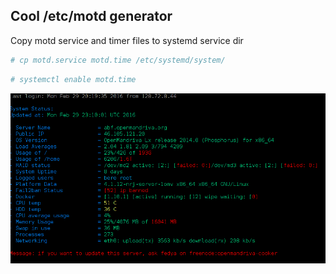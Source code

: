 ## Cool /etc/motd generator

Copy motd service and timer files to systemd service dir

```bash
# cp motd.service motd.time /etc/systemd/system/
```

```bash
# systemctl enable motd.time
```

![Alt text](/image/motd.png?raw=true "OpenMandriva /etc/motd")
